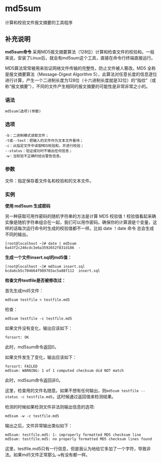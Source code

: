 md5sum
===

计算和校验文件报文摘要的工具程序

## 补充说明

**md5sum命令** 采用MD5报文摘要算法（128位）计算和检查文件的校验和。一般来说，安装了Linux后，就会有md5sum这个工具，直接在命令行终端直接运行。

MD5算法常常被用来验证网络文件传输的完整性，防止文件被人篡改。MD5 全称是报文摘要算法（Message-Digest Algorithm 5），此算法对任意长度的信息逐位进行计算，产生一个二进制长度为128位（十六进制长度就是32位）的“指纹”（或称“报文摘要”），不同的文件产生相同的报文摘要的可能性是非常非常之小的。

###  语法 

```shell
md5sum(选项)(参数)
```

###  选项 

```shell
-b：二进制模式读取文件；
-t或--text：把输入的文件作为文本文件看待；
-c：从指定文件中读取MD5校验和，并进行校验；
--status：验证成功时不输出任何信息；
-w：当校验不正确时给出警告信息。
```

###  参数 

文件：指定保存着文件名和校验和的文本文件。

### 实例

**使用 md5sum 生成密码**

另一种获取可用作密码的随机字符串的方法是计算 MD5 校验值！校验值看起来确实像是随机字符串组合在一起，我们可以用作密码。确保你的计算源是个变量，这样的话每次运行命令时生成的校验值都不一样。比如 date ！date 命令 总会生成不同的输出。

```shell
[root@localhost ~]# date | md5sum
6a43f2c246cdc3e6a3592652f831d186  -
```

**生成一个文件insert.sql的md5值：** 

```shell
[root@localhost ~]# md5sum insert.sql
bcda6cb5c704664f989703ac5a88f112  insert.sql
```

**检查文件testfile是否被修改过：** 

首先生成md5文件：

```shell
md5sum testfile > testfile.md5
```

检查：

```shell
md5sum testfile -c testfile.md5
```

如果文件没有变化，输出应该如下：

```shell
forsort: OK
```

此时，md5sum命令返回0。

如果文件发生了变化，输出应该如下：

```shell
forsort: FAILED
md5sum: WARNING: 1 of 1 computed checksum did NOT match
```

此时，md5sum命令返回非0。

这里，检查用的文件名随意。如果不想有任何输出，则`md5sum testfile --status -c testfile.md5`，这时候通过返回值来检测结果。

检测的时候如果检测文件非法则输出信息的选项:

```shell
md5sum -w -c testfile.md5
```

输出之后，文件异常输出类似如下：

```shell
md5sum: testfile.md5: 1: improperly formatted MD5 checksum line
md5sum: testfile.md5: no properly formatted MD5 checksum lines found
```

这里，testfile.md5只有一行信息，但是我认为地给它多加了一个字符，导致非法。如果md5文件正常那么`-w`有没有都一样。


<!-- Linux命令行搜索引擎：https://jaywcjlove.github.io/linux-command/ -->
